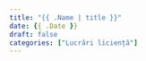 ```yaml
---
title: "{{ .Name | title }}"
date: {{ .Date }}
draft: false
categories: ["Lucrări liciență"]
---
```

